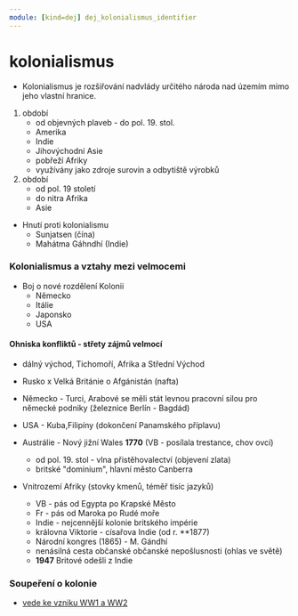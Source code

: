 ```yaml
---
module: [kind=dej] dej_kolonialismus_identifier
---
```


# kolonialismus
- Kolonialismus je rozšiřování nadvlády určitého národa nad územím mimo jeho vlastní hranice.
1. období
    - od objevných plaveb - do pol. 19. stol.
    - Amerika
    - Indie
    - Jihovýchodní Asie
    - pobřeží Afriky
    - využívány jako zdroje surovin a odbytiště výrobků
1. období
    - od pol. 19 století
    - do nitra Afrika
    - Asie

- Hnutí proti kolonialismu
    - Sunjatsen (čína)
    - Mahátma Gáhndhí (Indie)

### Kolonialismus a vztahy mezi velmocemi
- Boj o nové rozdělení Kolonii
    - Německo
    - Itálie
    - Japonsko
    - USA
#### Ohniska konfliktů - střety zájmů velmocí
- dálný východ, Tichomoří, Afrika a Střední Východ
- Rusko x Velká Británie o Afgánistán (nafta)
- Německo - Turci, Arabové se měli stát levnou pracovní silou pro německé podniky (železnice Berlín - Bagdád)
- USA - Kuba,Filipíny (dokončení Panamského příplavu)
- Austrálie - Nový jižní Wales **1770** (VB - posílala trestance, chov ovcí)
    - od pol. 19. stol - vlna přistěhovalectví (objevení zlata)
    - britské "dominium", hlavní město Canberra

- Vnitrozemí Afriky (stovky kmenů, téměř tisíc jazyků)
    - VB - pás od Egypta po Krapské Město
    - Fr - pás od Maroka po Rudé moře
    - Indie - nejcennější kolonie britského impérie
    - královna Viktorie - císařova Indie (od r. **1877)
    - Národní kongres (1865) - M. Gándhí
    - nenásilná cesta občanské občanské nepošlusnosti (ohlas ve světě)
    - **1947** Britové odešli z Indie

### Soupeření o kolonie
- <u>vede ke vzniku WW1 a WW2</u>

